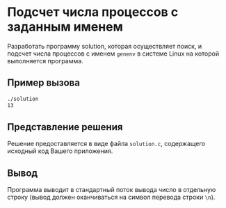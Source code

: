 # Подсчет числа процессов с заданным именем

Разработать программу solution, которая осуществляет поиск, 
и подсчет числа процессов с именем `genenv` в системе Linux на которой выполняется программа.

## Пример вызова

```bash
./solution
13
```



## Представление решения

Решение предоставляется в виде файла `solution.c`, содержащего исходный код Вашего приложения.

## Вывод

Программа выводит в стандартный поток вывода число в отдельную строку (вывод должен оканчиваться на символ перевода строки `\n`).

